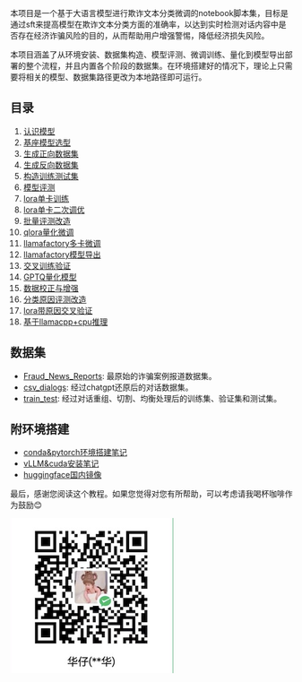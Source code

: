 
本项目是一个基于大语言模型进行欺诈文本分类微调的notebook脚本集，目标是通过sft来提高模型在欺诈文本分类方面的准确率，以达到实时检测对话内容中是否存在经济诈骗风险的目的，从而帮助用户增强警惕，降低经济损失风险。

本项目涵盖了从环境安装、数据集构造、模型评测、微调训练、量化到模型导出部署的整个流程，并且内置各个阶段的数据集。在环境搭建好的情况下，理论上只需要将相关的模型、数据集路径更改为本地路径即可运行。

## 目录

1. [认识模型](./0-认识模型.ipynb)
2. [基座模型选型](./1-基座模型选型.ipynb)
3. [生成正向数据集](./2-制作数据集：正向标签.ipynb)
4. [生成反向数据集](./3-制作数据集：反向标签.ipynb)
5. [构造训练测试集](./4-制作数据集：训练测试集.ipynb)
6. [模型评测](./5-模型评测.ipynb)
7. [lora单卡训练](./6-lora单卡训练.ipynb)
8. [lora单卡二次调优](./7-lora单卡参数调优.ipynb)
9. [批量评测改造](./8-模型评测：批量评测改造.ipynb)
10. [qlora量化微调](./10-qlora量化微调.ipynb)
11. [llamafactory多卡微调](./11-llamafactory：多卡训练.ipynb)
12. [llamafactory模型导出](./12-llamafactory：模型导出与部署.ipynb)
13. [交叉训练验证](./13-lora交叉验证.ipynb)
14. [GPTQ量化模型](./14-GPTQ量化模型.ipynb)
15. [数据校正与增强](./15-制作数据集：校正与增强.ipynb)
16. [分类原因评测改造](./16-模型评测：支持分类原因改造.ipynb)
17. [lora带原因交叉验证](./17-lora带原因交叉验证.ipynb)
18. [基于llamacpp+cpu推理](./18-基于llamacpp在cpu上推理.ipynb)

## 数据集
- [Fraud_News_Reports](./dataset/Fraud_News_Reports): 最原始的诈骗案例报道数据集。
- [csv_dialogs](./dataset/csv_dialogs): 经过chatgpt还原后的对话数据集。
- [train_test](./dataset/train_test): 经过对话重组、切割、均衡处理后的训练集、验证集和测试集。

## 附环境搭建
- [conda&pytorch环境搭建笔记](https://golfxiao.blog.csdn.net/article/details/140819506)
- [vLLM&cuda安装笔记](https://golfxiao.blog.csdn.net/article/details/140877932)
- [huggingface国内镜像](https://hf-mirror.com/)


最后，感谢您阅读这个教程。如果您觉得对您有所帮助，可以考虑请我喝杯咖啡作为鼓励😊

![a cup of tea](./img/cup_of_tea.jpg)